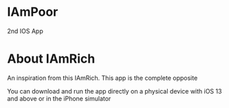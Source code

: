 # IAmPoor

2nd IOS App

# About IAmRich

An inspiration from this IAmRich. This app is the complete opposite

You can download and run the app directly on a physical device with iOS 13 and above or in the iPhone simulator
